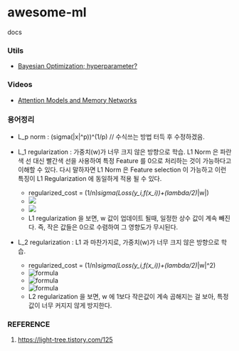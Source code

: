 # awesome-ml
docs

### Utils
- [Bayesian Optimization; hyperparameter?](http://research.sualab.com/introduction/practice/2019/02/19/bayesian-optimization-overview-1.html)

### Videos
- [Attention Models and Memory Networks](https://www.youtube.com/watch?v=JqkfT1s60cI&list=PLep-kTP3NkcOjOS1a30UNW-tH2FSoGYfg&index=2&t=0s)

### 용어정리
- L_p norm : (sigma(|x|^p))^(1/p) // 수식쓰는 방법 터득 후 수정하겠음.
- L_1 regularization : 가중치(w)가 너무 크지 않은 방향으로 학습. L1 Norm 은 파란색 선 대신 빨간색 선을 사용하여 특정 Feature 를 0으로 처리하는 것이 가능하다고 이해할 수 있다. 다시 말하자면 L1 Norm 은 Feature selection 이 가능하고 이런 특징이 L1 Regularization 에 동일하게 적용 될 수 있다.
  - regularized_cost = (1/n)*sigma(Loss(y_i,f(x_i))+(lambda/2)*|w|)
  - ![](https://i.imgur.com/oacuvKl.png)
  - ![](https://i.imgur.com/Ced9r6g.png)
  - L1 regularization 을 보면, w 값이 업데이트 될때, 일정한 상수 값이 계속 빼진다. 즉, 작은 값들은 0으로 수렴하여 그 영향도가 무시된다.

- L_2 regularization : L1 과 마찬가지로, 가중치(w)가 너무 크지 않은 방향으로 학습.
  - regularized_cost = (1/n)*sigma(Loss(y_i,f(x_i))+(lambda/2)*|w|^2)
  - ![formula](https://chart.googleapis.com/chart?cht=tx&chl=C%20%3D%20C_0%20%2B%20%5Cfrac%7B%5Clambda%7D%7B2n%7D%20*%20%5Csum_w%7Bw%5E2%7D)
  - ![formula](https://chart.googleapis.com/chart?cht=tx&chl=%5Cfrac%7B%5Cpartial%7BC%7D%7D%7B%5Cpartial%7Bw%7D%7D%20%3D%20%5Cfrac%7B%5Cpartial%7BC_0%7D%7D%7B%5Cpartial%7Bw%7D%7D%2B%20%5Cfrac%7B%5Clambda%7D%7Bn%7D%20*%20w)
  - ![formula](https://chart.googleapis.com/chart?cht=tx&chl=w%20%5Crightarrow%20w%20-%20%5Ceta%20%5Cfrac%7B%5Cpartial%7BC%7D%7D%7B%5Cpartial%7Bw%7D%7D%20%3D%20w%20-%20%5Ceta%20%5B%5Cfrac%7B%5Cpartial%7BC_0%7D%7D%7B%5Cpartial%7Bw%7D%7D%20%2B%20%5Cfrac%7B%5Clambda%7D%7Bn%7Dw%5D)
  - L2 regularization 을 보면, w 에 1보다 작은값이 계속 곱해지는 걸 보아, 특정값이 너무 커지지 않게 방지한다.

### REFERENCE
1. https://light-tree.tistory.com/125
